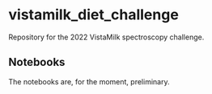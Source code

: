 # vistamilk_diet_challenge
Repository for the 2022 VistaMilk spectroscopy challenge.

## Notebooks
The notebooks are, for the moment, preliminary.
